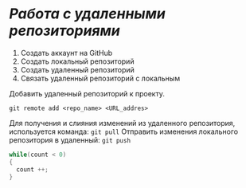# *Работа с удаленными репозиториями*
1. Создать аккаунт на GitHub
2. Создать локальный репозиторий
3. Создать удаленный репозиторий
4. Связать удаленный репозиторий с локальным

Добавить удаленный репозиторий к проекту.
```
git remote add <repo_name> <URL_addres>
```
Для получения и слияния изменений из удаленного репозитория, используется команда: `git pull`
Отправить изменения локального репозитория в удаленный: `git push`
```c#
while(count < 0)
{
  count ++;
}
```
